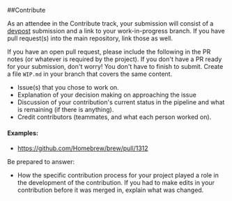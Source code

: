 ##Contribute

As an attendee in the Contribute track, your submission will consist of a [devpost](https://hackillinois2016s.devpost.com/) submission and a link to your work-in-progress branch. If you have pull request(s) into the main repository, link those as well. 

If you have an open pull request, please include the following in the PR notes (or whatever is required by the project). If you don't have a PR ready for your submission, don't worry! You don't have to finish to submit. Create a file ```WIP.md``` in your branch that covers the same content.  
  * Issue(s) that you chose to work on.
  * Explanation of your decision making on approaching the issue
  * Discussion of your contribution's current status in the pipeline and what is remaining (if there is anything).
  * Credit contributors (teammates, and what each person worked on).

#### Examples:
* https://github.com/Homebrew/brew/pull/1312


Be prepared to answer: 
  * How the specific contribution process for your project played a role in the development of the contribution. If you had to make edits in your contribution before it was merged in, explain what was changed. 
